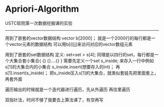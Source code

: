 # Apriori-Algorithm
USTC软院第一次数据挖掘课的实验
_____________________________________________
用到了嵌套的vector数据结构
vector<int> b[2000]；
  就是一个2000行的每行都是一个vector元素的数据结构
  可以用b[i][j]来访问对应的vector数组元素
  
用到了嵌套的set数据结构
  定义:
  set<set<int> > s[4];
  同理是以四行的set，每行都是一个大集合套小集合{ {} {}....{} }
  需要先定义一个set<int> s_inside;
  来存入一行中例如s[1]的大集合内的小集合
  s_inside.insert(想要存入的int)；
  再
  s[1].insert(s_inside)；
  把s_inside压入s[1]的大集合，就类似套娃先把里面套上，再套外面
  
  遍历输出的时候就是一个迭代器进行遍历，先从外遍历
  再往里遍历
  
  双指针法，时间不够了我要去上算法课了，有空再写
